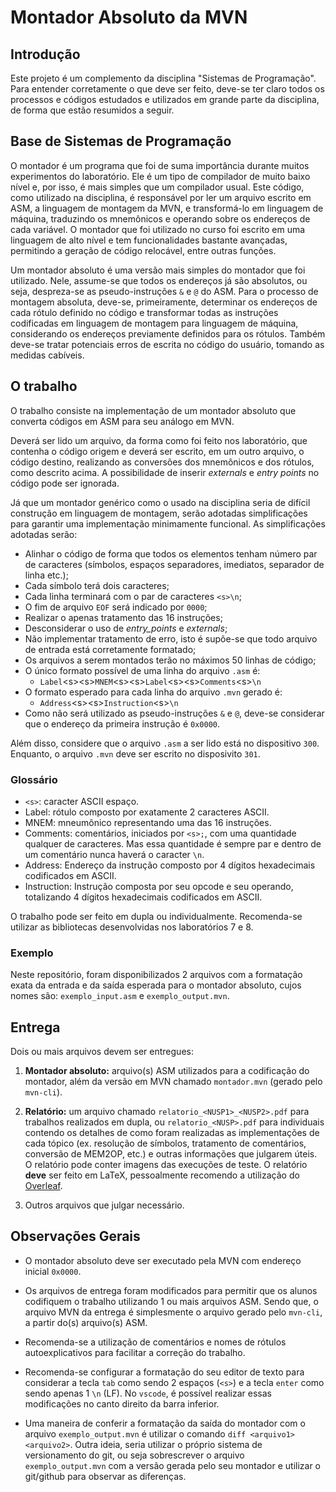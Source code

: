 # Montador Absoluto da MVN

## Introdução

Este projeto é um complemento da disciplina "Sistemas de Programação".
Para entender corretamente o que deve ser feito, deve-se ter claro todos
os processos e códigos estudados e utilizados em grande parte da
disciplina, de forma que estão resumidos a seguir.

## Base de Sistemas de Programação

O montador é um programa que foi de suma importância durante muitos
experimentos do laboratório. Ele é um tipo de compilador de muito baixo
nível e, por isso, é mais simples que um compilador usual. Este
código, como utilizado na disciplina, é responsável por ler um arquivo
escrito em ASM, a linguagem de montagem da MVN, e transformá-lo em
linguagem de máquina, traduzindo os mnemônicos e operando sobre os
endereços de cada variável. O montador que foi utilizado no curso foi
escrito em uma linguagem de alto nível e tem funcionalidades bastante
avançadas, permitindo a geração de código relocável, entre outras funções.

Um montador absoluto é uma versão mais simples do montador que foi
utilizado. Nele, assume-se que todos os endereços já são absolutos, ou
seja, despreza-se as pseudo-instruções `&` e `@` do ASM. Para o
processo de montagem absoluta, deve-se, primeiramente, determinar os
endereços de cada rótulo definido no código e transformar todas as
instruções codificadas em linguagem de montagem para linguagem de
máquina, considerando os endereços previamente definidos para os
rótulos. Também deve-se tratar potenciais erros de escrita no código do
usuário, tomando as medidas cabíveis.

## O trabalho

O trabalho consiste na implementação de um montador absoluto que
converta códigos em ASM para seu análogo em MVN.

Deverá ser lido um arquivo, da forma como foi feito nos laboratório, que
contenha o código origem e deverá ser escrito, em um outro arquivo, o
código destino, realizando as conversões dos mnemônicos e dos rótulos,
como descrito acima. A possibilidade de inserir _externals_ e _entry points_
no código pode ser ignorada.

Já que um montador genérico como o usado na disciplina seria de difícil
construção em linguagem de montagem, serão adotadas simplificações
para garantir uma implementação minimamente funcional. As simplificações adotadas serão:

* Alinhar o código de forma que todos os elementos tenham número par de
  caracteres (símbolos, espaços separadores, imediatos, separador de linha
  etc.);
* Cada símbolo terá dois caracteres;
* Cada linha terminará com o par de caracteres `<s>\n`;
* O fim de arquivo `EOF` será indicado por `0000`;
* Realizar o apenas tratamento das 16 instruções;
* Desconsiderar o uso de _entry_points_ e _externals_;
* Não implementar tratamento de erro, isto é supõe-se que todo arquivo de entrada está corretamente formatado;
* Os arquivos a serem montados terão no máximos 50 linhas de código;
* O único formato possível de uma linha do arquivo `.asm` é:
  * `Label`\<s>\<s>`MNEM`\<s>\<s>`Label`\<s>\<s>`Comments`\<s>`\n`
* O formato esperado para cada linha do arquivo `.mvn` gerado é:
  * `Address`\<s>\<s>`Instruction`\<s>`\n`
* Como não será utilizado as pseudo-instruções `&` e `@`, deve-se considerar que o endereço da primeira instrução é `0x0000`.

Além disso, considere que o arquivo `.asm` a ser lido está no dispositivo `300`.
Enquanto, o arquivo `.mvn` deve ser escrito no disposivito `301`.

### Glossário

* `<s>`: caracter ASCII espaço.
* Label: rótulo composto por exatamente 2 caracteres ASCII.
* MNEM: mneumônico representando uma das 16 instruções.
* Comments: comentários, iniciados por `<s>;`, com uma quantidade qualquer de caracteres. Mas essa quantidade é sempre par e dentro de um comentário nunca haverá o caracter `\n`.
* Address: Endereço da instrução composto por 4 dígitos hexadecimais codificados em ASCII.
* Instruction: Instrução composta por seu opcode e seu operando, totalizando 4 dígitos hexadecimais codificados em ASCII.

O trabalho pode ser feito em dupla ou individualmente. Recomenda-se utilizar as bibliotecas desenvolvidas nos laboratórios 7 e 8.

### Exemplo

Neste repositório, foram disponibilizados 2 arquivos com a formatação exata da entrada e da saída esperada para o montador absoluto, cujos nomes são: `exemplo_input.asm` e `exemplo_output.mvn`.

## Entrega

Dois ou mais arquivos devem ser entregues:

1.  **Montador absoluto:** arquivo(s) ASM utilizados para a codificação do montador, 
    além da versão em MVN chamado `montador.mvn` (gerado pelo `mvn-cli`).

2.  **Relatório:** um arquivo chamado `relatorio_<NUSP1>_<NUSP2>.pdf` para
    trabalhos realizados em dupla, ou `relatorio_<NUSP>.pdf` para individuais
    contendo os detalhes de como foram realizadas as implementações de cada tópico (ex. resolução de símbolos, tratamento de comentários, conversão de MEM2OP, etc.) e outras informações que julgarem úteis.
    O relatório pode conter imagens das execuções de teste. O relatório **deve** ser feito em LaTeX, pessoalmente recomendo a utilização do [Overleaf](https://pt.overleaf.com/).

3.  Outros arquivos que julgar necessário.

## Observações Gerais

* O montador absoluto deve ser executado pela MVN com endereço inicial `0x0000`.

* Os arquivos de entrega foram modificados para permitir que os alunos codifiquem o trabalho utilizando 1 ou mais arquivos ASM. Sendo que, o arquivo MVN da entrega é simplesmente o arquivo gerado pelo `mvn-cli`, a partir do(s) arquivo(s) ASM.

* Recomenda-se a utilização de comentários e nomes de rótulos autoexplicativos para facilitar a correção do trabalho.

* Recomenda-se configurar a formatação do seu editor de texto para considerar a tecla `tab` como sendo 2 espaços (`<s>`) e a tecla `enter` como sendo apenas 1 `\n` (LF). No `vscode`, é possível realizar essas modificações no canto direito da barra inferior.

* Uma maneira de conferir a formatação da saída do montador com o arquivo `exemplo_output.mvn` é utilizar o comando `diff <arquivo1> <arquivo2>`. Outra ideia, seria utilizar o próprio sistema de versionamento do git, ou seja sobrescrever o arquivo `exemplo_output.mvn` com a versão gerada pelo seu montador e utilizar o git/github para observar as diferenças.
